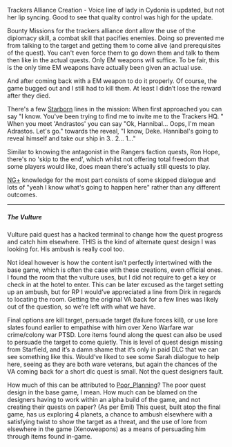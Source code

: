Trackers Alliance Creation - Voice line of lady in Cydonia is updated, but not her lip syncing. Good to see that quality control was high for the update.

Bounty Missions for the trackers alliance dont allow the use of the diplomacy skill, a combat skill that pacifies enemies. Doing so prevented me from talking to the target and getting them to come alive (and prerequisites of the quest). You can't even force them to go down them and talk to them then like in the actual quests. Only EM weapons will suffice. To be fair, this is the only time EM weapons have actually been given an actual use.

And after coming back with a EM weapon to do it properly. Of course, the game bugged out and I still had to kill them. At least I didn’t lose the reward after they died.

There's a few [Starborn](Starborn.md) lines in the mission:
When first approached you can say "I know. You've been trying to find me to invite me to the Trackers HQ. "
When you meet 'Andrastos' you can say "Ok, Hannibal... Oops, I'm mean Adrastos. Let's go."
towards the reveal, "I know, Deke. Hannibal's going to reveal himself and take our ship in 3.. 2... 1..."

Similar to knowing the antagonist in the Rangers faction quests, Ron Hope, there's no 'skip to the end', which whilst not offering total freedom that some players would like, does mean there's actually still quests to play.

[NG+](NG+.md) knowledge for the most part consists of some skipped dialogue and lots of "yeah I know what's going to happen here" rather than any different outcomes.

--- 
##### The Vulture
Vulture paid quest has a hacked terminal to change how the quest progress and catch him elsewhere. THIS is the kind of alternate quest design I was looking for.
	His ambush is really cool too. 

Not ideal however is how the content isn’t perfectly intertwined with the base game, which is often the case with these creations, even official ones. I found the room that the vulture uses, but I did not require to get a key or check in at the hotel to enter. This can be later excused as the target setting up an ambush, but for RP I would’ve appreciated a line from Dirk in regards to locating the room. Getting the original VA back for a few lines was likely out of the question, so we’re left with what we have.

Final options are kill target, persuade target (failure forces kill), or use lore slates found earlier to empathise with him over Xeno Warfare war crime/colony war PTSD.
Lore items found along the quest can also be used to persuade the target to come quietly. This is level of quest design missing from Starfield, and it’s a damn shame that it’s only in paid DLC that we can see something like this.
Would’ve liked to see some Sarah dialogue to help here, seeing as they are both ware veterans, but again the chances of the VA coming back for a short dlc quest is small. Not the quest designers fault. 

How much of this can be attributed to [Poor_Planning](Poor_Planning.md)? The poor quest design in the base game, I mean. How much can be blamed on the designers having to work within an alpha build of the game, and not creating their quests on paper? (As per Emil)
This quest, built atop the final game, has us exploring 4 planets, a chance to ambush elsewhere with a satisfying twist to show the target as a threat, and the use of lore from elsewhere in the game (Xenoweapons) as a means of persuading him through items found in-game.

